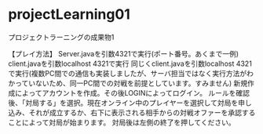 # projectLearning01
プロジェクトラーニングの成果物1

【プレイ方法】
Server.javaを引数4321で実行(ポート番号。あくまで一例)
client.javaを引数localhost 4321で実行
同じくclient.javaを引数localhost 4321で実行(複数PC間での通信も実装しましたが、サーバ担当ではなく実行方法がわかっていないため、同一PC間での対戦を前提としています。すみません)
新規作成によってアカウントを作成。その後LOGINによってログイン。
ルールを確認後、「対局する」を選択。現在オンライン中のプレイヤーを選択して対局を申し込み、それが成立するか、右下に表示される相手からの対戦オファーを承認することによって対局が始まります。
対局後は左側の終了を押してください。
